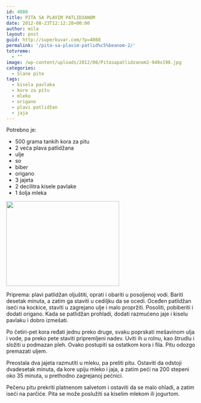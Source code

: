 ```yaml
---
id: 4088
title: PITA SA PLAVIM PATLIDžANOM
date: 2012-08-23T12:12:28+00:00
author: mila
layout: post
guid: http://superkuvar.com/?p=4088
permalink: '/pita-sa-plavim-patlid%c5%beanom-2/'
totvreme:
  - ""
image: /wp-content/uploads/2012/08/Pitasapatlidzanom2-940x198.jpg
categories:
  - Slane pite
tags:
  - kisela pavlaka
  - kore za pitu
  - mleko
  - origano
  - plavi patlidžan
  - jaja
---
```

Potrebno je:

  * 500 grama tankih kora za pitu
  * 2 veća plava patlidžana
  * ulje
  * so
  * biber
  * origano
  * 3 jajeta
  * 2 decilitra kisele pavlake
  * 1 šolja mleka

<img class="alignnone size-medium wp-image-4089" title="Pitasapatlidzanom" src="//superkuvar.com/wp-content/uploads/2012/08/Pitasapatlidzanom2-300x225.jpg" alt="" width="300" height="225" /> 

Priprema: plavi patlidžan oljuštiti, oprati i obariti u posoljenoj vodi. Bariti desetak minuta, a zatim ga staviti u cediljku da se ocedi. Oceđen patlidžan iseći na kockice, staviti u zagrejano ulje i malo propržiti. Posoliti, pobiberiti i dodati origano. Kada se patlidžan prohladi, dodati razmućeno jaje i kiselu pavlaku i dobro izmešati.

Po četiri-pet kora ređati jednu preko druge, svaku poprskati mešavinom ulja i vode, pa preko pete staviti pripremljeni nadev. Uviti ih u rolnu, kao štrudlu i složiti u podmazan pleh. Ovako postupiti sa ostatkom kora i fila. Pitu odozgo premazati uljem.

Preostala dva jajeta razmutiti u mleku, pa preliti pitu. Ostaviti da odstoji dvadesetak minuta, da kore upiju mleko i jaja, a zatim peći na 200 stepeni oko 35 minuta, u prethodno zagrejanoj pećnici.

Pečenu pitu prekriti platnenom salvetom i ostaviti da se malo ohladi, a zatim iseći na parčiće. Pita se može poslužiti sa kiselim mlekom ili jogurtom.

&nbsp;